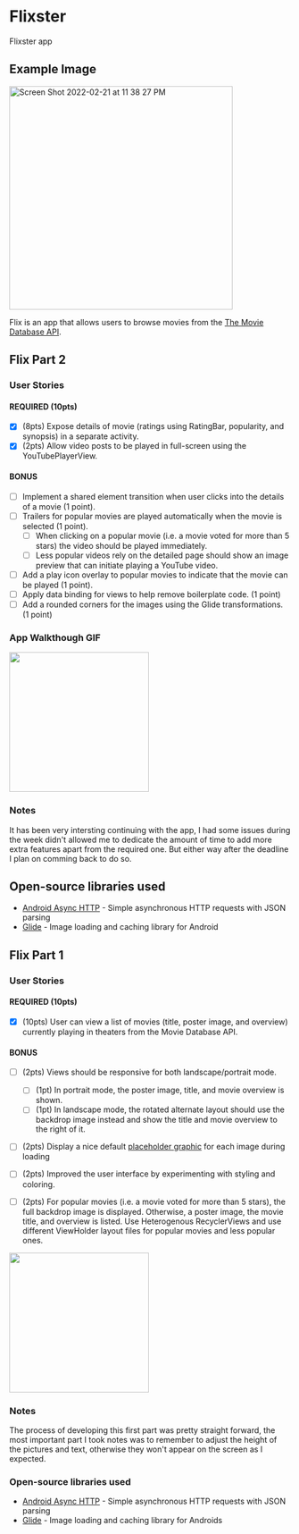 # Flixster
 Flixster app

## Example Image
<img width="400" alt="Screen Shot 2022-02-21 at 11 38 27 PM" src="https://user-images.githubusercontent.com/45988719/155058841-58f050f7-e019-4d95-a8d3-b5238833ada5.png">


Flix is an app that allows users to browse movies from the [The Movie Database API](http://docs.themoviedb.apiary.io/#).

## Flix Part 2

### User Stories

#### REQUIRED (10pts)

- [x] (8pts) Expose details of movie (ratings using RatingBar, popularity, and synopsis) in a separate activity.
- [x] (2pts) Allow video posts to be played in full-screen using the YouTubePlayerView.

#### BONUS

- [ ] Implement a shared element transition when user clicks into the details of a movie (1 point).
- [ ] Trailers for popular movies are played automatically when the movie is selected (1 point).
  - [ ] When clicking on a popular movie (i.e. a movie voted for more than 5 stars) the video should be played immediately.
  - [ ] Less popular videos rely on the detailed page should show an image preview that can initiate playing a YouTube video.
- [ ] Add a play icon overlay to popular movies to indicate that the movie can be played (1 point).
- [ ] Apply data binding for views to help remove boilerplate code. (1 point)
- [ ] Add a rounded corners for the images using the Glide transformations. (1 point)

### App Walkthough GIF

<img src="https://user-images.githubusercontent.com/45988719/156864380-54d8f89f-b244-40f1-838a-07d8a4a0cad2.gif" width=250><br>

### Notes

It has been very intersting continuing with the app, I had some issues during the week didn't allowed me to dedicate the amount of time to add more extra features apart from the required one. But either way after the deadline I plan on comming back to do so.

## Open-source libraries used
- [Android Async HTTP](https://github.com/codepath/CPAsyncHttpClient) - Simple asynchronous HTTP requests with JSON parsing
- [Glide](https://github.com/bumptech/glide) - Image loading and caching library for Android

## Flix Part 1

### User Stories

#### REQUIRED (10pts)
- [x] (10pts) User can view a list of movies (title, poster image, and overview) currently playing in theaters from the Movie Database API.

#### BONUS
- [ ] (2pts) Views should be responsive for both landscape/portrait mode.
   - [ ] (1pt) In portrait mode, the poster image, title, and movie overview is shown.
   - [ ] (1pt) In landscape mode, the rotated alternate layout should use the backdrop image instead and show the title and movie overview to the right of it.

- [ ] (2pts) Display a nice default [placeholder graphic](https://guides.codepath.org/android/Displaying-Images-with-the-Glide-Library#advanced-usage) for each image during loading
- [ ] (2pts) Improved the user interface by experimenting with styling and coloring.
- [ ] (2pts) For popular movies (i.e. a movie voted for more than 5 stars), the full backdrop image is displayed. Otherwise, a poster image, the movie title, and overview is listed. Use Heterogenous RecyclerViews and use different ViewHolder layout files for popular movies and less popular ones.


<!-- ![Flixter_demo](https://user-images.githubusercontent.com/45988719/155629945-63519c8a-5193-4c0e-905d-23888cf16b3c.gif) -->


<img src="https://user-images.githubusercontent.com/45988719/155629945-63519c8a-5193-4c0e-905d-23888cf16b3c.gif" width=250><br>

### Notes
The process of developing this first part was pretty straight forward, the most important part I took notes was to remember to adjust the height of the pictures and text, otherwise they won't appear on the screen as I expected.

### Open-source libraries used

- [Android Async HTTP](https://github.com/codepath/CPAsyncHttpClient) - Simple asynchronous HTTP requests with JSON parsing
- [Glide](https://github.com/bumptech/glide) - Image loading and caching library for Androids
